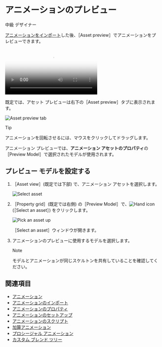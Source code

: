 # アニメーションのプレビュー

<span class="label label-doc-level">中級</span>
<span class="label label-doc-audience">デザイナー</span>

[アニメーションをインポート](import-animations.md)した後、［Asset preview］でアニメーションをプレビューできます。 

<p>
<video autoplay loop class="responsive-video" poster="media\animations-import-animations-animation-preview.jpg">
       <source src="media\animations-import-animations-animation-preview.mp4" type="video/mp4">
</video>
</p>

既定では、アセット プレビューは右下の［Asset preview］タブに表示されます。

![Asset preview tab](media/animations-import-animations-asset-preview-tab.png)

>[!TIP]
>アニメーションを回転させるには、マウスをクリックしてドラッグします。  

アニメーション プレビューでは、**アニメーション アセットのプロパティ**の［Preview Model］で選択されたモデルが使用されます。

## プレビュー モデルを設定する

1. ［Asset view］(既定では下部) で、アニメーション アセットを選択します。

    ![Select asset](media/select-asset.png)

2. ［Property grid］(既定では右側) の［Preview Model］で、![Hand icon](~/manual/game-studio/media/hand-icon.png) (［Select an asset］) をクリックします。

    ![Pick an asset up](media/pick-an-asset-up.png)

   ［Select an asset］ウィンドウが開きます。

3. アニメーションのプレビューに使用するモデルを選択します。

    >[!NOTE]
    >モデルとアニメーションが同じスケルトンを共有していることを確認してください。

## 関連項目

* [アニメーション](index.md)
* [アニメーションのインポート](import-animations.md)
* [アニメーションのプロパティ](animation-properties.md)
* [アニメーションのセットアップ](set-up-animations.md)
* [アニメーションのスクリプト](animation-scripts.md)
* [加算アニメーション](additive-animation.md)
* [プロシージャル アニメーション](procedural-animation.md)
* [カスタム ブレンド ツリー](custom-blend-trees.md)
